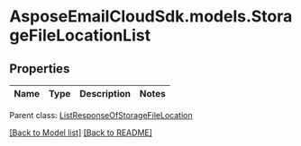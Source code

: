 # AsposeEmailCloudSdk.models.StorageFileLocationList
## Properties
Name | Type | Description | Notes
------------ | ------------- | ------------- | -------------

 Parent class: [ListResponseOfStorageFileLocation](ListResponseOfStorageFileLocation.md)

[[Back to Model list]](Models.md) [[Back to README]](README.md)


